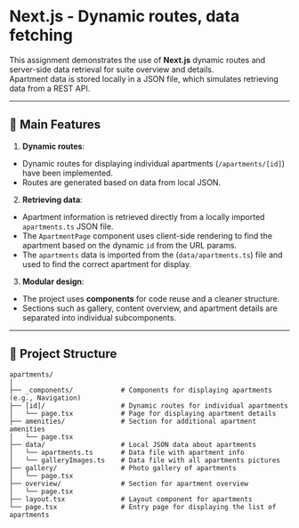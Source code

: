 # Next.js - Dynamic routes, data fetching

This assignment demonstrates the use of **Next.js** dynamic routes and server-side data retrieval for suite overview and details. <br>
Apartment data is stored locally in a JSON file, which simulates retrieving data from a REST API.

---

## 🎯 **Main Features**

1. **Dynamic routes**:
 - Dynamic routes for displaying individual apartments (`/apartments/[id]`) have been implemented.
 - Routes are generated based on data from local JSON.

2. **Retrieving data**:
 - Apartment information is retrieved directly from a locally imported `apartments.ts` JSON file.
 - The `ApartmentPage` component uses client-side rendering to find the apartment based on the dynamic `id` from the URL params.
 - The `apartments` data is imported from the (`data/apartments.ts`) file and used to find the correct apartment for display.

3. **Modular design**:
 - The project uses **components** for code reuse and a cleaner structure.
 - Sections such as gallery, content overview, and apartment details are separated into individual subcomponents.

---

## 📂  Project Structure

```plaintext
apartments/
│
├── _components/            # Components for displaying apartments (e.g., Navigation)
├── [id]/                   # Dynamic routes for individual apartments
│   └── page.tsx            # Page for displaying apartment details
├── amenities/              # Section for additional apartment amenities
│   └── page.tsx       
├── data/                   # Local JSON data about apartments
│   └── apartments.ts       # Data file with apartment info
│   └── galleryImages.ts    # Data file with all apartments pictures
├── gallery/                # Photo gallery of apartments
│   └── page.tsx        
├── overview/               # Section for apartment overview
│   └── page.tsx           
├── layout.tsx              # Layout component for apartments
└── page.tsx                # Entry page for displaying the list of apartments

